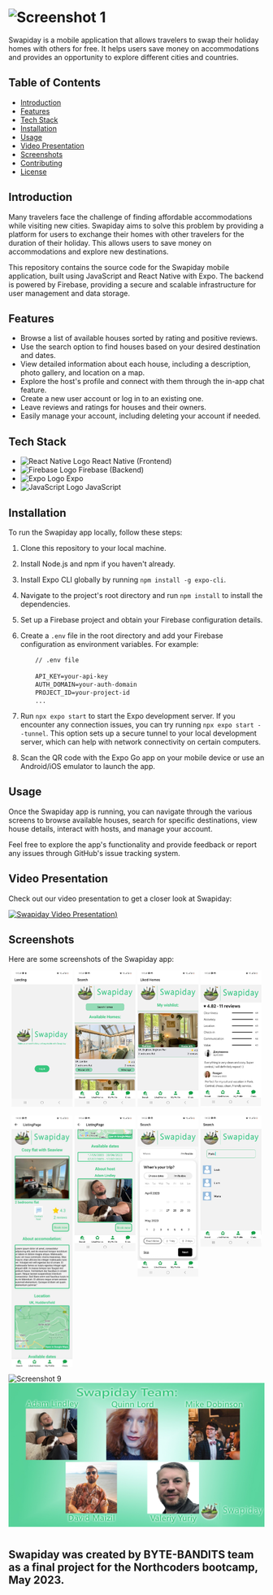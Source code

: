 # ![Screenshot 1](assets/Header-Logo.png)

Swapiday is a mobile application that allows travelers to swap their holiday homes with others for free. It helps users save money on accommodations and provides an opportunity to explore different cities and countries.

## Table of Contents

- [Introduction](#introduction)
- [Features](#features)
- [Tech Stack](#tech-stack)
- [Installation](#installation)
- [Usage](#usage)
- [Video Presentation](#video-presentation)
- [Screenshots](#screenshots)
- [Contributing](#contributing)
- [License](#license)

## Introduction

Many travelers face the challenge of finding affordable accommodations while visiting new cities. Swapiday aims to solve this problem by providing a platform for users to exchange their homes with other travelers for the duration of their holiday. This allows users to save money on accommodations and explore new destinations.

This repository contains the source code for the Swapiday mobile application, built using JavaScript and React Native with Expo. The backend is powered by Firebase, providing a secure and scalable infrastructure for user management and data storage.

## Features

- Browse a list of available houses sorted by rating and positive reviews.
- Use the search option to find houses based on your desired destination and dates.
- View detailed information about each house, including a description, photo gallery, and location on a map.
- Explore the host's profile and connect with them through the in-app chat feature.
- Create a new user account or log in to an existing one.
- Leave reviews and ratings for houses and their owners.
- Easily manage your account, including deleting your account if needed.

## Tech Stack

- <img src="https://upload.wikimedia.org/wikipedia/commons/a/a7/React-icon.svg" alt="React Native Logo" height="20px" style="background-color:white;"> React Native (Frontend)
- <img src="https://firebase.google.com/downloads/brand-guidelines/PNG/logo-standard.png" alt="Firebase Logo" height="20px" style="background-color:white;"> Firebase (Backend)
- <img src="https://play-lh.googleusercontent.com/algsmuhitlyCU_Yy3IU7-7KYIhCBwx5UJG4Bln-hygBjjlUVCiGo1y8W5JNqYm9WW3s" alt="Expo Logo" height="20px"> Expo
- <img src="https://upload.wikimedia.org/wikipedia/commons/9/99/Unofficial_JavaScript_logo_2.svg" alt="JavaScript Logo" height="20px"> JavaScript

## Installation

To run the Swapiday app locally, follow these steps:

1.  Clone this repository to your local machine.
2.  Install Node.js and npm if you haven't already.
3.  Install Expo CLI globally by running `npm install -g expo-cli`.
4.  Navigate to the project's root directory and run `npm install` to install the dependencies.
5.  Set up a Firebase project and obtain your Firebase configuration details.
6.  Create a `.env` file in the root directory and add your Firebase configuration as environment variables. For example:

            // .env file

            API_KEY=your-api-key
            AUTH_DOMAIN=your-auth-domain
            PROJECT_ID=your-project-id
            ...

7.  Run `npx expo start` to start the Expo development server. If you encounter any connection issues, you can try running `npx expo start --tunnel`. This option sets up a secure tunnel to your local development server, which can help with network connectivity on certain computers.
8.  Scan the QR code with the Expo Go app on your mobile device or use an Android/iOS emulator to launch the app.

## Usage

Once the Swapiday app is running, you can navigate through the various screens to browse available houses, search for specific destinations, view house details, interact with hosts, and manage your account.

Feel free to explore the app's functionality and provide feedback or report any issues through GitHub's issue tracking system.

## Video Presentation

Check out our video presentation to get a closer look at Swapiday:

[![Swapiday Video Presentation](https://i.ytimg.com/an_webp/Wwwftd60e6k/mqdefault_6s.webp?du=3000&sqp=CNOykKUG&rs=AOn4CLDcRebw4Ln6hMznLv6asG3qRDjZaQ))](https://youtu.be/Wwwftd60e6k)

## Screenshots

Here are some screenshots of the Swapiday app:

<p align="center">
  <img src="screenshots/Screenshot1.jpg" alt="Screenshot 1" width="120px">
  <img src="screenshots/Screenshot2.jpg" alt="Screenshot 2" width="120px">
  <img src="screenshots/Screenshot3.jpg" alt="Screenshot 3" width="120px">
  <img src="screenshots/Screenshot11.jpg" alt="Screenshot 11" width="120px">
</p>
<p align="center">
  <img src="screenshots/Screenshot4.jpg" alt="Screenshot 4" width="120px"  style="vertical-align: top;">
  <img src="screenshots/Screenshot5.jpg" alt="Screenshot 5" width="120px"  style="vertical-align: top;">
  <img src="screenshots/Screenshot6.jpg" alt="Screenshot 6" width="120px"  style="vertical-align: top;">
  <img src="screenshots/Screenshot7.jpg" alt="Screenshot 7" width="120px" style="vertical-align: top;">
</p>

<img src="screenshots/Screenshot9.png" alt="Screenshot 9" style="background-color: white;">
<img src="screenshots/Screenshot10.jpg" alt="Screenshot 10">

#

## Swapiday was created by BYTE-BANDITS team as a final project for the Northcoders bootcamp, May 2023.
